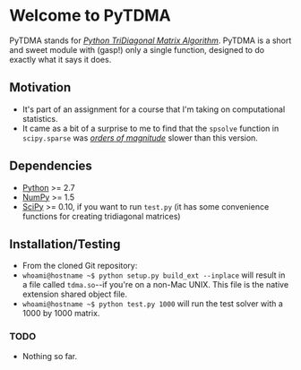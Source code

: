 # Welcome to PyTDMA
PyTDMA stands for [*Python TriDiagonal Matrix Algorithm*](http://en.wikipedia.org/wiki/Tridiagonal_matrix_algorithm). PyTDMA is a short and sweet module with (gasp!) only a single function, designed to do exactly what it says it does.

## Motivation
* It's part of an assignment for a course that I'm taking on computational statistics.
* It came as a bit of a surprise to me to find that the `spsolve` function in `scipy.sparse` was [*orders of magnitude*](http://en.wikipedia.org/wiki/Order_of_magnitude) slower than this version.

## Dependencies
* [Python](http://www.python.org) >= 2.7
* [NumPy](www.scipy.org) >= 1.5
* [SciPy](www.scipy.org) >= 0.10, if you want to run `test.py` (it has some convenience functions for creating tridiagonal matrices)

## Installation/Testing
* From the cloned Git repository: 
* `whoami@hostname ~$ python setup.py build_ext --inplace` will result in a file called `tdma.so`--if you're on a non-Mac UNIX. This file is the native extension shared object file.
* `whoami@hostname ~$ python test.py 1000` will run the test solver with a 1000 by 1000 matrix.

### TODO
* Nothing so far.

